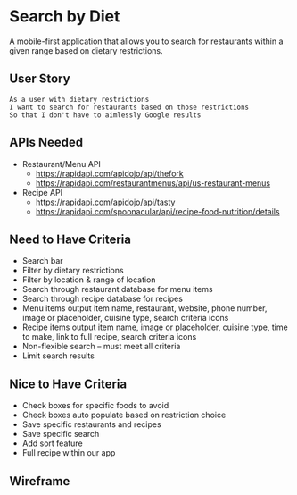 # Search by Diet
A mobile-first application that allows you to search for restaurants within a given range based on dietary restrictions.

## User Story
```
As a user with dietary restrictions
I want to search for restaurants based on those restrictions
So that I don't have to aimlessly Google results
```

## APIs Needed
* Restaurant/Menu API
   * https://rapidapi.com/apidojo/api/thefork
   * https://rapidapi.com/restaurantmenus/api/us-restaurant-menus
* Recipe API
   * https://rapidapi.com/apidojo/api/tasty
   * https://rapidapi.com/spoonacular/api/recipe-food-nutrition/details

## Need to Have Criteria
* Search bar
* Filter by dietary restrictions
* Filter by location & range of location
* Search through restaurant database for menu items
* Search through recipe database for recipes
* Menu items output item name, restaurant, website, phone number, image or placeholder, cuisine type, search criteria icons
* Recipe items output item name, image or placeholder, cuisine type, time to make, link to full recipe, search criteria icons
* Non-flexible search – must meet all criteria
* Limit search results

## Nice to Have Criteria
* Check boxes for specific foods to avoid
* Check boxes auto populate based on restriction choice
* Save specific restaurants and recipes
* Save specific search
* Add sort feature
* Full recipe within our app

## Wireframe

